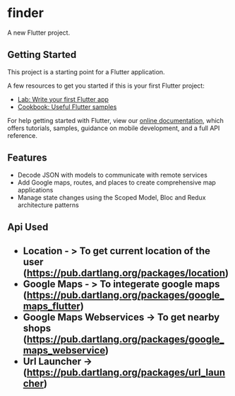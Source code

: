 # finder

A new Flutter project.

## Getting Started

This project is a starting point for a Flutter application.

A few resources to get you started if this is your first Flutter project:

- [Lab: Write your first Flutter app](https://flutter.io/docs/get-started/codelab)
- [Cookbook: Useful Flutter samples](https://flutter.io/docs/cookbook)

For help getting started with Flutter, view our 
[online documentation](https://flutter.io/docs), which offers tutorials, 
samples, guidance on mobile development, and a full API reference.

<H2>Features</H2>
<DIV class=book-info-will-learn-text>
<UL>
<LI>Decode JSON with models to communicate with remote services&nbsp; 
<LI>Add Google maps, routes, and places to create comprehensive map applications&nbsp; 
<LI>Manage state changes using the Scoped Model, Bloc and Redux architecture patterns </LI></UL></DIV>

<H2>Api Used<H2>

- Location - > To get current location of the user (https://pub.dartlang.org/packages/location) 
- Google Maps - > To integerate google maps (https://pub.dartlang.org/packages/google_maps_flutter)
- Google Maps Webservices -> To get nearby shops (https://pub.dartlang.org/packages/google_maps_webservice)
- Url Launcher -> (https://pub.dartlang.org/packages/url_launcher)

